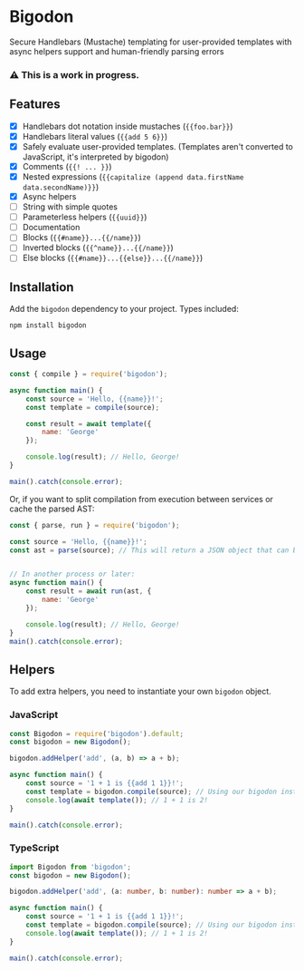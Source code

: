 # Bigodon
Secure Handlebars (Mustache) templating for user-provided templates with async helpers support and human-friendly parsing errors

### ⚠️ This is a work in progress.

## Features
- [x] Handlebars dot notation inside mustaches (`{{foo.bar}}`)
- [x] Handlebars literal values (`{{add 5 6}}`)
- [x] Safely evaluate user-provided templates. (Templates aren't converted to JavaScript, it's interpreted by bigodon)
- [x] Comments (`{{! ... }}`)
- [x] Nested expressions (`{{capitalize (append data.firstName data.secondName)}}`)
- [x] Async helpers
- [ ] String with simple quotes
- [ ] Parameterless helpers (`{{uuid}}`)
- [ ] Documentation
- [ ] Blocks (`{{#name}}...{{/name}}`)
- [ ] Inverted blocks (`{{^name}}...{{/name}}`)
- [ ] Else blocks (`{{#name}}...{{else}}...{{/name}}`)

## Installation

Add the `bigodon` dependency to your project. Types included:
```shell
npm install bigodon
```

## Usage

```javascript
const { compile } = require('bigodon');

async function main() {
    const source = 'Hello, {{name}}!';
    const template = compile(source);

    const result = await template({
        name: 'George'
    });

    console.log(result); // Hello, George!
}

main().catch(console.error);
```

Or, if you want to split compilation from execution between services or cache the parsed AST:
```javascript
const { parse, run } = require('bigodon');

const source = 'Hello, {{name}}!';
const ast = parse(source); // This will return a JSON object that can be persisted for later usage


// In another process or later:
async function main() {
    const result = await run(ast, {
        name: 'George'
    });

    console.log(result); // Hello, George!
}
main().catch(console.error);
```

## Helpers

To add extra helpers, you need to instantiate your own `bigodon` object.

### JavaScript

```javascript
const Bigodon = require('bigodon').default;
const bigodon = new Bigodon();

bigodon.addHelper('add', (a, b) => a + b);

async function main() {
    const source = '1 + 1 is {{add 1 1}}!';
    const template = bigodon.compile(source); // Using our bigodon instance instead of the default compile
    console.log(await template()); // 1 + 1 is 2!
}

main().catch(console.error);
```

### TypeScript

```typescript
import Bigodon from 'bigodon';
const bigodon = new Bigodon();

bigodon.addHelper('add', (a: number, b: number): number => a + b);

async function main() {
    const source = '1 + 1 is {{add 1 1}}!';
    const template = bigodon.compile(source); // Using our bigodon instance instead of the default compile
    console.log(await template()); // 1 + 1 is 2!
}

main().catch(console.error);
```
